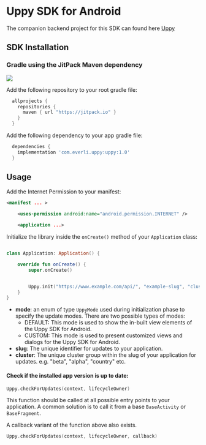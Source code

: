# Uppy SDK for Android

The companion backend project for this SDK can found here [Uppy](https://github.com/everli/Uppy)


## SDK Installation

### Gradle using the JitPack Maven dependency

[![](https://jitpack.io/v/Everli/uppy-android-sdk.svg)](https://jitpack.io/#Everli/uppy-android-sdk)

Add the following repository to your root gradle file:

 ```groovy
   allprojects {
     repositories {
       maven { url "https://jitpack.io" }
     }
   }
 ````

Add the following dependency to your app gradle file:

  ```groovy
    dependencies {
      implementation 'com.everli.uppy:uppy:1.0'
    }
  ```

## Usage

Add the Internet Permission to your manifest:

```xml
<manifest ... >

    <uses-permission android:name="android.permission.INTERNET" />

    <application ...>

```

Initialize the library inside the  `onCreate()` method of your `Application` class:

```kotlin

class Application: Application() {

    override fun onCreate() {
        super.onCreate()


        Uppy.init("https://www.example.com/api/", "example-slug", "cluster", mode)
    }
}

```
* **mode**: an enum of type `UppyMode` used during initialization phase to specify the update modes. There are two possible types of modes:
  * DEFAULT: This mode is used to show the in-built view elements of the Uppy SDK for Android.
  * CUSTOM: This mode is used to present customized views and dialogs for the Uppy SDK for Android.
* **slug**: The unique identifier for updates to your application.
* **cluster**: The unique cluster group within the slug of your application for updates. e.g. "beta", "alpha", "country" etc.

#### Check if the installed app version is up to date:

```kotlin
Uppy.checkForUpdates(context, lifecycleOwner)
```
This function should be called at all possible entry points to your application. A common solution is to call it from a base `BaseActivity` or `BaseFragment`.

A callback variant of the function above also exists.

```kotlin
Uppy.checkForUpdates(context, lifecycleOwner, callback)
```
